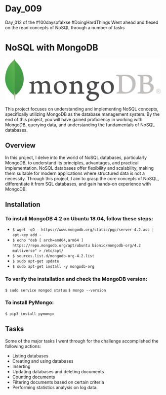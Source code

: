 # Day_009

Day_012 of the #100daysofalxse #DoingHardThings
Went ahead and flexed on the read concepts of NoSQL through a number of tasks



# NoSQL with MongoDB

![alt text](image.png)

This project focuses on understanding and implementing NoSQL concepts, specifically utilizing MongoDB as the database management system. By the end of this project, you will have gained proficiency in working with MongoDB, querying data, and understanding the fundamentals of NoSQL databases.

## Overview

In this project, I delve into the world of NoSQL databases, particularly MongoDB, to understand its principles, advantages, and practical implementation. NoSQL databases offer flexibility and scalability, making them suitable for modern applications where structured data is not a necessity. Through this project, I aim to grasp the core concepts of NoSQL, differentiate it from SQL databases, and gain hands-on experience with MongoDB.

## Installation

### To install MongoDB 4.2 on Ubuntu 18.04, follow these steps:

- `$ wget -qO - https://www.mongodb.org/static/pgp/server-4.2.asc | apt-key add -`
- `$ echo "deb [ arch=amd64,arm64 ] https://repo.mongodb.org/apt/ubuntu bionic/mongodb-org/4.2 multiverse" > /etc/apt/`
- `$ sources.list.d/mongodb-org-4.2.list`
- `$ sudo apt-get update`
- `$ sudo apt-get install -y mongodb-org`

### To verify the installation and check the MongoDB version:
`$ sudo service mongod status`
`$ mongo --version`

### To install PyMongo:
`$ pip3 install pymongo`


## Tasks
Some of the major tasks I went through for the challenge accomplished the following actions:

- Listing databases
- Creating and using databases
- Inserting
- Updating databases and deleting documents
- Counting documents
- Filtering documents based on certain criteria
- Performing statistics analysis on log data.